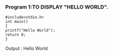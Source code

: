### Program 1:TO DISPLAY "HELLO WORLD".
```
#include<stdio.h>
int main()
{
printf("Hello World");
return 0;
}
```
Output : Hello World

